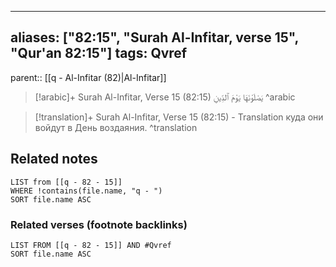 
---
aliases: ["82:15", "Surah Al-Infitar, verse 15", "Qur'an 82:15"]
tags: Qvref
---

parent:: [[q - Al-Infitar (82)|Al-Infitar]]

> [!arabic]+ Surah Al-Infitar, Verse 15 (82:15)
> <span class="quran-arabic">يَصْلَوْنَهَا يَوْمَ ٱلدِّينِ</span>
^arabic

> [!translation]+ Surah Al-Infitar, Verse 15 (82:15) - Translation
> куда они войдут в День воздаяния.
^translation



## Related notes
```dataview
LIST from [[q - 82 - 15]]
WHERE !contains(file.name, "q - ")
SORT file.name ASC
```

### Related verses (footnote backlinks)
```dataview
LIST FROM [[q - 82 - 15]] AND #Qvref
SORT file.name ASC
```

